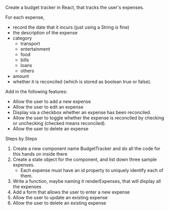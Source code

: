 Create a budget tracker in React, that tracks the user's expenses.

For each expense, 
- record the date that it incurs (just using a String is fine)
- the description of the expense
- category
    - transport
    - entertainment
    - food
    - bills
    - loans
    - others
- amount
- whether it is reconciled (which is stored as boolean true or false).


Add in the following features:
- Allow the user to add a new expense
- Allow the user to edit an expense
- Display via a checkbox whether an expense has been reconciled. 
- Allow the user to toggle whether the expense is reconciled by checking or unchecking (checked means reconciled). 
- Allow the user to delete an expense

Steps by Steps
1. Create a new component name BudgetTracker and do all the code for this hands on inside there
2. Create a state object for the component, and list down three sample expenses. 
    * Each expense must have an id property to uniquely identify each of them.
3. Write a function, maybe naming it renderExpenses, that will display all the expenses
4. Add a form that allows the user to enter a new expense
5. Allow the user to update an existing expense
6. Allow the user to delete an existing expense
